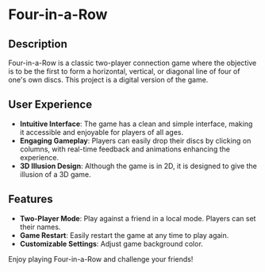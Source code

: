 # Four-in-a-Row

## Description
Four-in-a-Row is a classic two-player connection game where the objective is to be the first to form a horizontal, vertical, or diagonal line of four of one's own discs. This project is a digital version of the game.

## User Experience
- **Intuitive Interface**: The game has a clean and simple interface, making it accessible and enjoyable for players of all ages.
- **Engaging Gameplay**: Players can easily drop their discs by clicking on columns, with real-time feedback and animations enhancing the experience.
- **3D Illusion Design**: Although the game is in 2D, it is designed to give the illusion of a 3D game.

## Features
- **Two-Player Mode**: Play against a friend in a local mode. Players can set their names.
- **Game Restart**: Easily restart the game at any time to play again.
- **Customizable Settings**: Adjust game background color.

Enjoy playing Four-in-a-Row and challenge your friends!